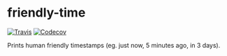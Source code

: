 # friendly-time
[![Travis](https://travis-ci.com/bram-codes/friendly-time.svg?branch=master)](https://travis-ci.com/bram-codes/friendly-time)
[![Codecov](https://img.shields.io/codecov/c/github/bram-codes/friendly-time.svg)](https://codecov.io/gh/bram-codes/friendly-time)

Prints human friendly timestamps (eg. just now, 5 minutes ago, in 3 days).
